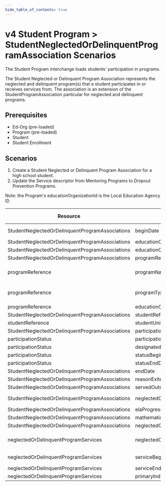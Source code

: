 ```yaml
---
hide_table_of_contents: true
---
```


# v4 Student Program > StudentNeglectedOrDelinquentProgramAssociation Scenarios

The Student Program interchange loads students' participation in programs.

The Student Neglected or Delinquent Program Association represents the neglected
and delinquent program(s) that a student participates in or receives services
from. The association is an extension of the StudentProgramAssociation
particular for neglected and delinquent programs.

## Prerequisites

* Ed-Org (pre-loaded)
* Program (pre-loaded)
* Student
* Student Enrollment

## Scenarios

1. Create a Student Neglected or Delinquent Program Association for a high
   school student.
2. Update the Service descriptor from Mentoring Programs to Dropout Prevention
   Programs.

Note: the Program's educationOrganizationId is the Local Education Agency ID

| Resource                                        | Property Name                                 | Is Collection | Data Type                                     | Required / Optional | Scenario 1: POST                 | Scenario 2: PUT                   |
| ----------------------------------------------- | --------------------------------------------- | ------------- | --------------------------------------------- | ------------------- | -------------------------------- | -------------------------------- |
| StudentNeglectedOrDelinquentProgramAssociations | beginDate                                     | FALSE         | date                                          | REQUIRED            | 8/23/[Current School Year]     | 8/23/[Current School Year]     |
| StudentNeglectedOrDelinquentProgramAssociations | educationOrganizationReference                | FALSE         | educationOrganizationReference                | REQUIRED            |                                  |                                  |
| StudentNeglectedOrDelinquentProgramAssociations | educationOrganizationId                       | FALSE         | integer                                       | REQUIRED            | 255901                           | 255901                           |
| StudentNeglectedOrDelinquentProgramAssociations | programReference                              | FALSE         | programReference                              | REQUIRED            |                                  |                                  |
| programReference                                | programName                                   | FALSE         | string                                        | REQUIRED            | Neglected and Delinquent Program | Neglected and Delinquent Program |
| programReference                                | programTypeDescriptor                         | FALSE         | programTypeDescriptor                         | REQUIRED            | Neglected and Delinquent Program | Neglected and Delinquent Program |
| programReference                                | educationOrganizationId                       | FALSE         | integer                                       | REQUIRED            | 255901                           | 255901                           |
| StudentNeglectedOrDelinquentProgramAssociations | studentReference                              | FALSE         | studentReference                              | REQUIRED            |                                  |                                  |
| studentReference                                | studentUniqueId                               | FALSE         | string                                        | REQUIRED            | 222222                           | 222222                           |
| StudentNeglectedOrDelinquentProgramAssociations | participationStatus                           | FALSE         | participationStatus[]                         | OPTIONAL            |                                  |                                  |
| participationStatus                             | participationStatusDescriptor                 | FALSE         | participationStatus                           | OPTIONAL            |                                  |                                  |
| participationStatus                             | designatedBy                                  | FALSE         | string                                        | OPTIONAL            |                                  |                                  |
| participationStatus                             | statusBeginDate                               | FALSE         | date                                          | OPTIONAL            |                                  |                                  |
| participationStatus                             | statusEndDate                                 | FALSE         | date                                          | OPTIONAL            |                                  |                                  |
| StudentNeglectedOrDelinquentProgramAssociations | endDate                                       | FALSE         | date                                          | OPTIONAL            |                                  |                                  |
| StudentNeglectedOrDelinquentProgramAssociations | reasonExitedDescriptor                        | FALSE         | reasonExitedDescriptor                        | OPTIONAL            |                                  |                                  |
| StudentNeglectedOrDelinquentProgramAssociations | servedOutsideOfRegularSession                | FALSE         | boolean                                       | OPTIONAL            |                                  |                                  |
| StudentNeglectedOrDelinquentProgramAssociations | neglectedOrDelinquentProgramDescriptor        | FALSE         | neglectedOrDelinquentProgramDescriptor        | REQUIRED            | Neglected Programs               | Neglected Programs               |
| StudentNeglectedOrDelinquentProgramAssociations | elaProgressLevelDescriptor                    | FALSE         | elaProgressLevelDescriptor                    | OPTIONAL            |                                  |                                  |
| StudentNeglectedOrDelinquentProgramAssociations | mathematicsProgressLevelDescriptor            | FALSE         | mathematicsProgressLevelDescriptor            | OPTIONAL            |                                  |                                  |
| StudentNeglectedOrDelinquentProgramAssociations | neglectedOrDelinquentProgramServices          | TRUE          | neglectedOrDelinquentProgramService[]         | REQUIRED            |                                  |                                  |
| neglectedOrDelinquentProgramServices            | neglectedOrDelinquentProgramServiceDescriptor | FALSE         | neglectedOrDelinquentProgramServiceDescriptor | REQUIRED            | Mentoring Programs               | Dropout Prevention Programs      |
| neglectedOrDelinquentProgramServices            | serviceBeginDate                              | FALSE         | date                                          | REQUIRED            | 08/23/[Current School Year]     | 08/23/[Current School Year]     |
| neglectedOrDelinquentProgramServices            | serviceEndDate                                | FALSE         | date                                          | OPTIONAL            |                                  |                                  |
| neglectedOrDelinquentProgramServices            | primaryIndicator                              | FALSE         | boolean                                       | REQUIRED            | TRUE                             | TRUE                             |
